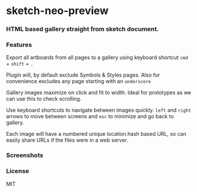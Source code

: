 # sketch-neo-preview

### HTML based gallery straight from sketch document.

### Features

Export all artboards from all pages to a gallery using keyboard shortcut `cmd` + `shift` + `.`

Plugin will, by default exclude Symbols & Styles pages. Also for convenience excludes any page starting with an `underscore`

Gallery images maximize on click and fit to width. Ideal for prototypes as we can use this to check scrolling.

Use keyboard shortcuts to navigate between images quickly. `left` and `right` arrows to move between screens and `esc` to minimize and go back to gallery.

Each image will have a numbered unique location.hash based URL, so can easily share URLs if the files were in a web server.

### Screenshots


### License

MIT
